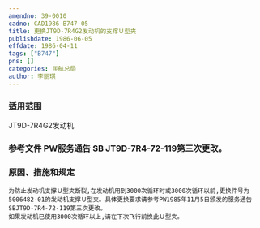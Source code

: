```yaml
---
amendno: 39-0010  
cadno: CAD1986-B747-05  
title: 更换JT9D-7R4G2发动机的支撑Ｕ型夹  
publishdate: 1986-06-05  
effdate: 1986-04-11  
tags: ["B747"]  
pns: []  
categories: 民航总局  
author: 李丽琪  
---
```

  
### 适用范围  
JT9D-7R4G2发动机  
  
<!--more-->  
### 参考文件    PW服务通告 SB JT9D-7R4-72-119第三次更改。  
  
### 原因、措施和规定  
    为防止发动机支撑Ｕ型夹断裂,在发动机用到3000次循环时或3000次循环以前,更换件号为5006482-01的发动机支撑Ｕ型夹。具体更换要求请参考PW1985年11月5日颁发的服务通告SBJT9D-7R4-72-119第三次更改。  
    如果发动机已使用3000次循环以上,请在下次飞行前换此Ｕ型夹。  

